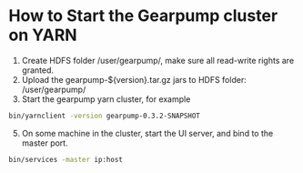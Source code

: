 How to Start the Gearpump cluster on YARN
=======================================
1. Create HDFS folder /user/gearpump/, make sure all read-write rights are granted.
2. Upload the gearpump-${version}.tar.gz jars to HDFS folder: /user/gearpump/
4. Start the gearpump yarn cluster, for example 
  ``` bash
  bin/yarnclient -version gearpump-0.3.2-SNAPSHOT
  ```
5. On some machine in the cluster, start the UI server, and bind to the master port.
 ```bash
 bin/services -master ip:host
 ```

